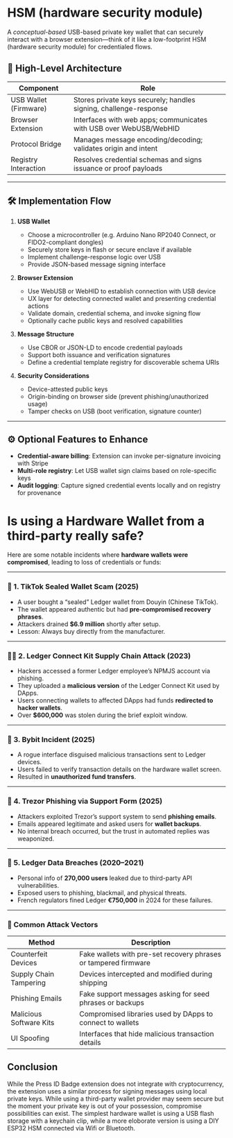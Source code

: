 # HSM (hardware security module) 
A *conceptual-based* USB-based private key wallet that can securely interact with a browser extension—think of it like a low-footprint HSM (hardware security module) for credentialed flows. 

## 🔐 High-Level Architecture

| Component              | Role                                                                 |
|------------------------|----------------------------------------------------------------------|
| USB Wallet (Firmware)  | Stores private keys securely; handles signing, challenge-response    |
| Browser Extension      | Interfaces with web apps; communicates with USB over WebUSB/WebHID   |
| Protocol Bridge        | Manages message encoding/decoding; validates origin and intent       |
| Registry Interaction   | Resolves credential schemas and signs issuance or proof payloads     |

---

## 🛠️ Implementation Flow

1. **USB Wallet**
   - Choose a microcontroller (e.g. Arduino Nano RP2040 Connect, or FIDO2-compliant dongles)
   - Securely store keys in flash or secure enclave if available
   - Implement challenge-response logic over USB
   - Provide JSON-based message signing interface

2. **Browser Extension**
   - Use WebUSB or WebHID to establish connection with USB device
   - UX layer for detecting connected wallet and presenting credential actions
   - Validate domain, credential schema, and invoke signing flow
   - Optionally cache public keys and resolved capabilities

3. **Message Structure**
   - Use CBOR or JSON-LD to encode credential payloads
   - Support both issuance and verification signatures
   - Define a credential template registry for discoverable schema URIs

4. **Security Considerations**
   - Device-attested public keys
   - Origin-binding on browser side (prevent phishing/unauthorized usage)
   - Tamper checks on USB (boot verification, signature counter)

---

## ⚙️ Optional Features to Enhance

- **Credential-aware billing**: Extension can invoke per-signature invoicing with Stripe
- **Multi-role registry**: Let USB wallet sign claims based on role-specific keys
- **Audit logging**: Capture signed credential events locally and on registry for provenance

# Is using a Hardware Wallet from a third-party really safe?
Here are some notable incidents where **hardware wallets were compromised**, leading to loss of credentials or funds:

---

### 🧨 1. **TikTok Sealed Wallet Scam (2025)**
- A user bought a “sealed” Ledger wallet from Douyin (Chinese TikTok).
- The wallet appeared authentic but had **pre-compromised recovery phrases**.
- Attackers drained **$6.9 million** shortly after setup.
- Lesson: Always buy directly from the manufacturer.

---

### 🕵️‍♂️ 2. **Ledger Connect Kit Supply Chain Attack (2023)**
- Hackers accessed a former Ledger employee’s NPMJS account via phishing.
- They uploaded a **malicious version** of the Ledger Connect Kit used by DApps.
- Users connecting wallets to affected DApps had funds **redirected to hacker wallets**.
- Over **$600,000** was stolen during the brief exploit window.

---

### 🧪 3. **Bybit Incident (2025)**
- A rogue interface disguised malicious transactions sent to Ledger devices.
- Users failed to verify transaction details on the hardware wallet screen.
- Resulted in **unauthorized fund transfers**.

---

### 📧 4. **Trezor Phishing via Support Form (2025)**
- Attackers exploited Trezor’s support system to send **phishing emails**.
- Emails appeared legitimate and asked users for **wallet backups**.
- No internal breach occurred, but the trust in automated replies was weaponized.

---

### 🧾 5. **Ledger Data Breaches (2020–2021)**
- Personal info of **270,000 users** leaked due to third-party API vulnerabilities.
- Exposed users to phishing, blackmail, and physical threats.
- French regulators fined Ledger **€750,000** in 2024 for these failures.

---

### 🔐 Common Attack Vectors
| Method                     | Description                                                                 |
|---------------------------|-----------------------------------------------------------------------------|
| Counterfeit Devices       | Fake wallets with pre-set recovery phrases or tampered firmware             |
| Supply Chain Tampering    | Devices intercepted and modified during shipping                            |
| Phishing Emails           | Fake support messages asking for seed phrases or backups                    |
| Malicious Software Kits   | Compromised libraries used by DApps to connect to wallets                   |
| UI Spoofing               | Interfaces that hide malicious transaction details                          |

## Conclusion
While the Press ID Badge extension does not integrate with cryptocurrency, the extension uses a similar process for signing messages using local private keys. While using a third-party wallet provider may seem secure but the moment your private key is out of your possession, compromise possibilities can exist. The simplest hardware wallet is using a USB flash storage with a keychain clip, while a more eloborate version is using a DIY ESP32 HSM connected via Wifi or Bluetooth.